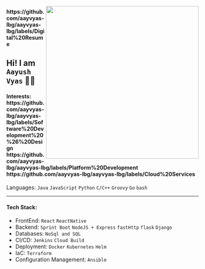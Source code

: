 <img align=right  height=400 width=400 src=https://github.com/aayvyas-lbg/aayvyas-lbg/assets/125258043/dd900bc4-f700-42f0-88e1-33b35dbb8404></img>
<h4> https://github.com/aayvyas-lbg/aayvyas-lbg/labels/Digital%20Resume </h4>


 
## Hi! I am ` Aayush Vyas ` 👨‍💻
<h4>Interests: https://github.com/aayvyas-lbg/aayvyas-lbg/labels/Software%20Development%20%26%20Design https://github.com/aayvyas-lbg/aayvyas-lbg/labels/Platform%20Development https://github.com/aayvyas-lbg/aayvyas-lbg/labels/Cloud%20Services </h4>

<h7>Languages: <code>Java</code></sub> <code>JavaScript</code> <code>Python</code> <code>C/C++</code> <code>Groovy</code> <code>Go</code> <code>bash</code>  </h7>

---
#### Tech Stack: 
- FrontEnd: `React` `ReactNative`
- Backend: `Sprint Boot` `NodeJS + Express` `fastHttp` `flask` `Django`
- Databases: `NoSql and SQL` 
- CI/CD: `Jenkins` `Cloud Build`
- Deployment: `Docker` `Kubernetes` `Helm`
- IaC: `Terraform`
- Configuration Management: `Ansible`
